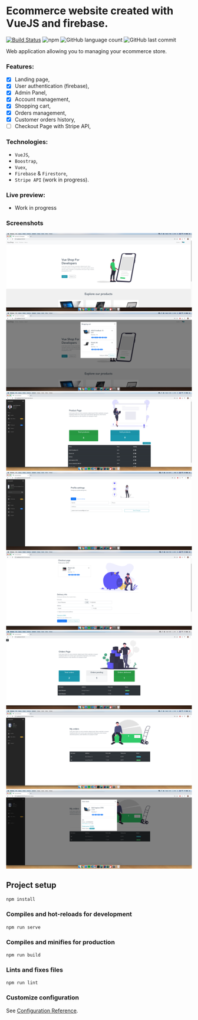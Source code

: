 # Ecommerce website created with VueJS and firebase.

[![Build Status](https://travis-ci.org/Valaraucoo/vue-ecommerce-website.svg?branch=master)](https://travis-ci.org/Valaraucoo/vue-ecommerce-website)
![npm](https://img.shields.io/npm/v/npm)
![GitHub language count](https://img.shields.io/github/languages/count/valaraucoo/vue-ecommerce-website)
![GitHub last commit](https://img.shields.io/github/last-commit/valaraucoo/vue-ecommerce-website)


Web application allowing you to managing your ecommerce store.

### Features:
- [X] Landing page,
- [X] User authentication (firebase),
- [X] Admin Panel,
- [X] Account management,
- [X] Shopping cart,
- [X] Orders management,
- [X] Customer orders history,
- [ ] Checkout Page with Stripe API,

### Technologies:
* `VueJS`,
* `Boostrap`,
* `Vuex`,
* `Firebase` & `Firestore`,
* `Stripe API` (work in progress).

### Live preview:
* Work in progress

### Screenshots
![ss1](./ss/ss1.png)
![ss2](./ss/ss2.png)
![ss3](./ss/ss3.png)
![ss4](./ss/ss4.png)
![ss5](./ss/ss5.png)
![ss6](./ss/ss6.png)
![ss7](./ss/ss7.png)
![ss7](./ss/ss8.png)


## Project setup
```
npm install
```

### Compiles and hot-reloads for development
```
npm run serve
```

### Compiles and minifies for production
```
npm run build
```

### Lints and fixes files
```
npm run lint
```

### Customize configuration
See [Configuration Reference](https://cli.vuejs.org/config/).
